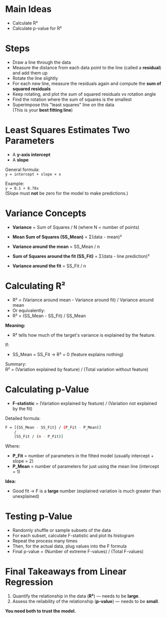 # Main Ideas
- Calculate R²
- Calculate p-value for R²

# Steps
- Draw a line through the data
- Measure the distance from each data point to the line (called a **residual**) and add them up
- Rotate the line slightly
- For each new line, measure the residuals again and compute the **sum of squared residuals**
- Keep rotating, and plot the sum of squared residuals vs rotation angle
- Find the rotation where the sum of squares is the smallest
- Superimpose this "least squares" line on the data  
  (This is your **best fitting line**)

# Least Squares Estimates Two Parameters
- A **y-axis intercept**
- A **slope**

General formula:  
`y = intercept + slope × x`

Example:  
`y = 0.1 + 0.78x`  
(Slope must **not** be zero for the model to make predictions.)

# Variance Concepts
- **Variance** = Sum of Squares / N (where N = number of points)

- **Mean Sum of Squares (SS_Mean)** = Σ(data - mean)²
- **Variance around the mean** = SS_Mean / n

- **Sum of Squares around the fit (SS_Fit)** = Σ(data - line prediction)²
- **Variance around the fit** = SS_Fit / n

# Calculating R²
- R² = (Variance around mean - Variance around fit) / Variance around mean
- Or equivalently:
- R² = (SS_Mean - SS_Fit) / SS_Mean

**Meaning:**  
- R² tells how much of the target's variance is explained by the feature.

If:
- SS_Mean = SS_Fit → R² = 0 (feature explains nothing)

Summary:  
R² = (Variation explained by feature) / (Total variation without feature)

# Calculating p-Value
- **F-statistic** = (Variation explained by feature) / (Variation not explained by the fit)

Detailed formula:

```bash
F = [{SS_Mean - SS_Fit} / (P_Fit - P_Mean)] 
    /
    [SS_Fit / (n - P_Fit)]
```
Where:
- **P_Fit** = number of parameters in the fitted model (usually intercept + slope = 2)
- **P_Mean** = number of parameters for just using the mean line (intercept = 1)

**Idea:**  
- Good fit → F is a **large** number (explained variation is much greater than unexplained)

# Testing p-Value
- Randomly shuffle or sample subsets of the data
- For each subset, calculate F-statistic and plot its histogram
- Repeat the process many times
- Then, for the actual data, plug values into the F formula
- Final p-value = (Number of extreme F-values) / (Total F-values)

# Final Takeaways from Linear Regression
1. Quantify the relationship in the data (**R²**) — needs to be **large**.
2. Assess the reliability of the relationship (**p-value**) — needs to be **small**.

**You need both to trust the model.**
